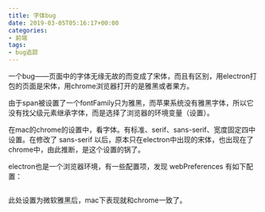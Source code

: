 ```yaml
---
title: 字体bug
date: 2019-03-05T05:16:17+00:00
categories:
- 前端
tags:
- bug追踪
---
```

一个bug——页面中的字体无缘无故的而变成了宋体，而且有区别，用electron打包的页面是宋体，用chrome浏览器打开的是雅黑或者果方。

由于span被设置了一个fontFamily只为雅黑，而苹果系统没有雅黑字体，所以它没有找父级元素继承字体，而是选择了浏览器的环境变量（设置）。

在mac的chrome的设置中，看字体。有标准、serif、sans-serif、宽度固定四中设置。在修改了 sans-serif 以后，原本只在electron中出现的宋体，也出现在了chrome中，由此推断，是这个设置的锅了。

electron也是一个浏览器环境，有一些配置项，发现 webPreferences 有如下配置：
<figure class="wp-block-image">
  <img src="/uploads/2019/03/image-1.png" alt="" class="wp-image-281"   /> 
</figure> 

此处设置为微软雅黑后，mac下表现就和chrome一致了。